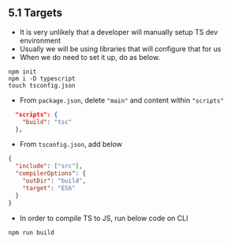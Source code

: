 ## 5.1 Targets

- It is very unlikely that a developer will manually setup TS dev environment
- Usually we will be using libraries that will configure that for us
- When we do need to set it up, do as below.

```cli
npm init
npm i -D typescript
touch tsconfig.json
```

- From `package.json`, delete `"main"` and content within `"scripts"`

```json
  "scripts": {
    "build": "tsc"
  },
```

- From `tsconfig.json`, add below

```json
{
  "include": ["src"],
  "compilerOptions": {
    "outDir": "build",
    "target": "ES6"
  }
}
```

- In order to compile TS to JS, run below code on CLI

```cli
npm run build
```
